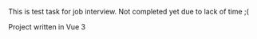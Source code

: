 This is test task for job interview. Not completed yet due to lack of time ;(

Project written in Vue 3
